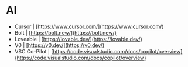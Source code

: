 # AI

* Cursor | [https://www.cursor.com/](https://www.cursor.com/)
* Bolt | [https://bolt.new/](https://bolt.new/)
* Loveable | [https://lovable.dev/](https://lovable.dev/)
* V0 | [https://v0.dev/](https://v0.dev/)
* VSC Co-Pilot | [https://code.visualstudio.com/docs/copilot/overview](https://code.visualstudio.com/docs/copilot/overview)
